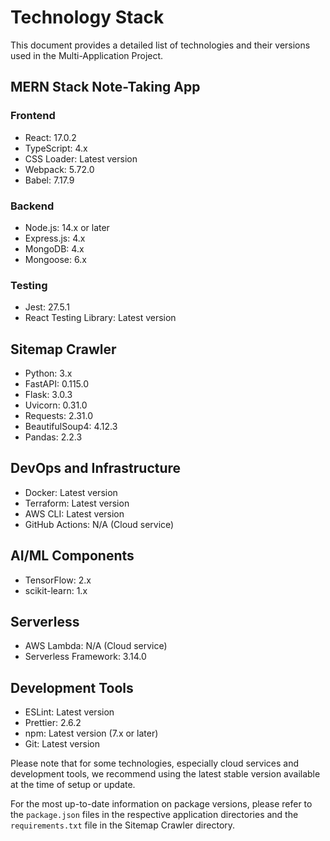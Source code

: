 # Technology Stack

This document provides a detailed list of technologies and their versions used in the Multi-Application Project.

## MERN Stack Note-Taking App

### Frontend
- React: 17.0.2
- TypeScript: 4.x
- CSS Loader: Latest version
- Webpack: 5.72.0
- Babel: 7.17.9

### Backend
- Node.js: 14.x or later
- Express.js: 4.x
- MongoDB: 4.x
- Mongoose: 6.x

### Testing
- Jest: 27.5.1
- React Testing Library: Latest version

## Sitemap Crawler

- Python: 3.x
- FastAPI: 0.115.0
- Flask: 3.0.3
- Uvicorn: 0.31.0
- Requests: 2.31.0
- BeautifulSoup4: 4.12.3
- Pandas: 2.2.3

## DevOps and Infrastructure

- Docker: Latest version
- Terraform: Latest version
- AWS CLI: Latest version
- GitHub Actions: N/A (Cloud service)

## AI/ML Components

- TensorFlow: 2.x
- scikit-learn: 1.x

## Serverless

- AWS Lambda: N/A (Cloud service)
- Serverless Framework: 3.14.0

## Development Tools

- ESLint: Latest version
- Prettier: 2.6.2
- npm: Latest version (7.x or later)
- Git: Latest version

Please note that for some technologies, especially cloud services and development tools, we recommend using the latest stable version available at the time of setup or update.

For the most up-to-date information on package versions, please refer to the `package.json` files in the respective application directories and the `requirements.txt` file in the Sitemap Crawler directory.